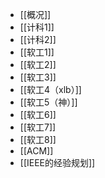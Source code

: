 - [[概况]]
- [[计科1]]
- [[计科2]]
- [[软工1]]
- [[软工2]]
- [[软工3]]
- [[软工4（xlb）]]
- [[软工5（神）]]
- [[软工6]]
- [[软工7]]
- [[软工8]]
- [[ACM]]
- [[IEEE的经验规划]]
